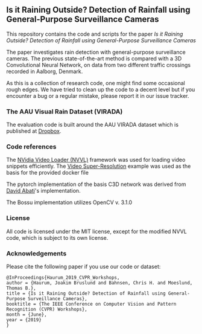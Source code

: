 ## Is it Raining Outside? Detection of Rainfall using General-Purpose Surveillance Cameras

This repository contains the code and scripts for the paper *Is it Raining Outside? Detection of Rainfall using General-Purpose Surveillance Cameras*

The paper investigates rain detection with general-purpose surveillance cameras. The previous state-of-the-art method is compared with a 3D Convolutional Neural Network, on data from two different traffic crossings recorded in Aalborg, Denmark.

As this is a collection of research code, one might find some occasional rough edges. We have tried to clean up the code to a decent level but if you encounter a bug or a regular mistake, please report it in our issue tracker. 

### The AAU Visual Rain Dataset (VIRADA)
The evaluation code is built around the AAU VIRADA dataset which is published at [Dropbox](https://www.dropbox.com/sh/xayf0vxtrfrtnda/AAAmZ7jt-bG6r9pdCvlX2Z0Pa?dl=0).

### Code references

The [NVidia Video Loader (NVVL)](https://github.com/NVIDIA/nvvl) framework was used for loading video snippets efficiently. The [Video Super-Resolution](https://github.com/NVIDIA/nvvl/tree/master/examples/pytorch_superres) example was used as the basis for the provided docker file

The pytorch implementation of the basis C3D network was derived from [David Abati](https://github.com/DavideA/c3d-pytorch)'s implementation.

The Bossu implementation utilizes OpenCV v. 3.1.0

### License

All code is licensed under the MIT license, except for the modified NVVL code, which is subject to its own license.

### Acknowledgements
Please cite the following paper if you use our code or dataset:

```TeX
@InProceedings{Haurum_2019_CVPR_Workshops,
author = {Haurum, Joakim Bruslund and Bahnsen, Chris H. and Moeslund, Thomas B.},
title = {Is it Raining Outside? Detection of Rainfall using General-Purpose Surveillance Cameras},
booktitle = {The IEEE Conference on Computer Vision and Pattern Recognition (CVPR) Workshops},
month = {June},
year = {2019}
} 
```